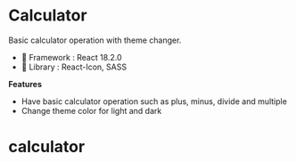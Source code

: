 # Calculator

Basic calculator operation with theme changer. 

- 🍞 Framework : React 18.2.0
- 🥪 Library : React-Icon, SASS

**Features**
- Have basic calculator operation such as plus, minus, divide and multiple
- Change theme color for light and dark

# calculator
